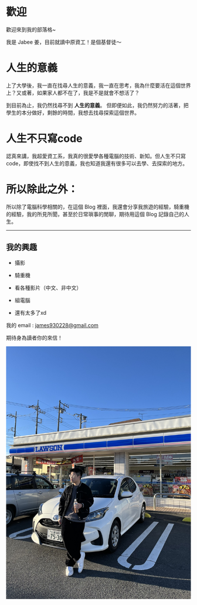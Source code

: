 # 歡迎

歡迎來到我的部落格~

我是 Jabee 姜，目前就讀中原資工！是個基督徒～

# 人生的意義

上了大學後，我一直在找尋人生的意義，我一直在思考，我為什麼要活在這個世界上？又或著，如果家人都不在了，我是不是就會不想活了？

到目前為止，我仍然找尋不到 **人生的意義**。 但即便如此，我仍然努力的活著，把學生的本分做好，剩餘的時間，我想去找尋探索這個世界。

# 人生不只寫code

認真來講，我超愛資工系，我真的很愛學各種電腦的技術、新知。但人生不只寫code，即使找不到人生的意義，我也知道我還有很多可以去學、去探索的地方。

# 所以除此之外：

所以除了電腦科學相關的，在這個 Blog 裡面，我還會分享我旅遊的經驗，騎重機的經驗，我的所見所聞，甚至於日常瑣事的閒聊，期待用這個 Blog 記錄自己的人生。

---

## 我的興趣

- 攝影

- 騎重機

- 看各種影片（中文、非中文）

- 組電腦

- 還有太多了xd

我的 email : james930228@gmail.com

期待身為讀者你的來信！

![](IMG_0577.HEIC_compressed.JPEG)
